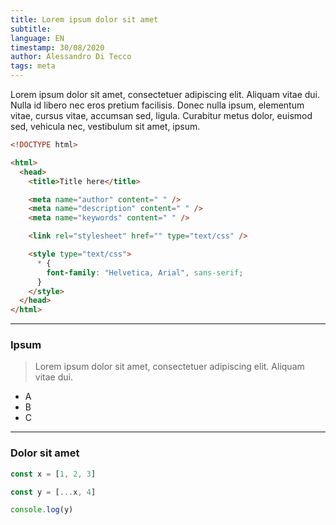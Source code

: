 ```yaml
---
title: Lorem ipsum dolor sit amet
subtitle:
language: EN
timestamp: 30/08/2020
author: Alessandro Di Tecco
tags: meta
---
```


Lorem ipsum dolor sit amet, consectetuer adipiscing elit. Aliquam vitae dui. Nulla id libero nec eros pretium facilisis. Donec nulla ipsum, elementum vitae, cursus vitae, accumsan sed, ligula. Curabitur metus dolor, euismod sed, vehicula nec, vestibulum sit amet, ipsum.

```html
<!DOCTYPE html>

<html>
  <head>
    <title>Title here</title>

    <meta name="author" content=" " />
    <meta name="description" content=" " />
    <meta name="keywords" content=" " />

    <link rel="stylesheet" href="" type="text/css" />

    <style type="text/css">
      * {
        font-family: "Helvetica, Arial", sans-serif;
      }
    </style>
  </head>
</html>
```

---

### Ipsum

> Lorem ipsum dolor sit amet, consectetuer adipiscing elit. Aliquam vitae dui.

- A
- B
- C

---

### Dolor sit amet

```javascript
const x = [1, 2, 3]

const y = [...x, 4]

console.log(y)
```
